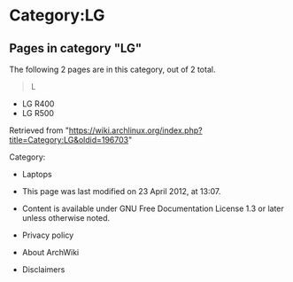 Category:LG
===========

Pages in category "LG"
----------------------

The following 2 pages are in this category, out of 2 total.

> L

-   LG R400
-   LG R500

Retrieved from
"https://wiki.archlinux.org/index.php?title=Category:LG&oldid=196703"

Category:

-   Laptops

-   This page was last modified on 23 April 2012, at 13:07.
-   Content is available under GNU Free Documentation License 1.3 or
    later unless otherwise noted.
-   Privacy policy
-   About ArchWiki
-   Disclaimers
